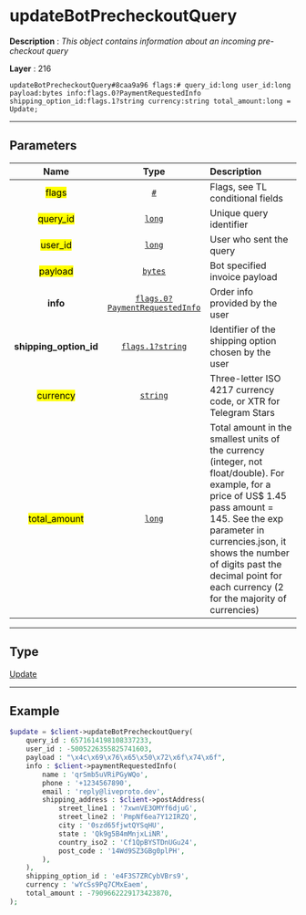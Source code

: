 # updateBotPrecheckoutQuery

**Description** : *This object contains information about an incoming pre\-checkout query*

**Layer** : 216

```tl
updateBotPrecheckoutQuery#8caa9a96 flags:# query_id:long user_id:long payload:bytes info:flags.0?PaymentRequestedInfo shipping_option_id:flags.1?string currency:string total_amount:long = Update;
```

---

## Parameters

| Name | Type | Description |
| :---: | :---: | :--- |
| <mark>flags</mark> | [`#`](type/#) | Flags, see TL conditional fields |
| <mark>query_id</mark> | [`long`](type/long) | Unique query identifier |
| <mark>user_id</mark> | [`long`](type/long) | User who sent the query |
| <mark>payload</mark> | [`bytes`](type/bytes) | Bot specified invoice payload |
| **info** | [`flags.0?PaymentRequestedInfo`](type/PaymentRequestedInfo) | Order info provided by the user |
| **shipping_option_id** | [`flags.1?string`](type/string) | Identifier of the shipping option chosen by the user |
| <mark>currency</mark> | [`string`](type/string) | Three-letter ISO 4217 currency code, or XTR for Telegram Stars |
| <mark>total_amount</mark> | [`long`](type/long) | Total amount in the smallest units of the currency (integer, not float/double). For example, for a price of US$ 1.45 pass amount = 145. See the exp parameter in currencies.json, it shows the number of digits past the decimal point for each currency (2 for the majority of currencies) |

---

## Type

[Update](type/Update)

---

## Example

```php
$update = $client->updateBotPrecheckoutQuery(
	query_id : 6571614198108337233,
	user_id : -5005226355825741603,
	payload : "\x4c\x69\x76\x65\x50\x72\x6f\x74\x6f",
	info : $client->paymentRequestedInfo(
		name : 'qrSmb5uVRiPGyWQo',
		phone : '+1234567890',
		email : 'reply@liveproto.dev',
		shipping_address : $client->postAddress(
			street_line1 : '7xwnVE3OMYf6djuG',
			street_line2 : 'PmpNf6ea7Y12IRZQ',
			city : '0szd65fjwtQYSqHU',
			state : 'Qk9g5B4mMnjxLiNR',
			country_iso2 : 'Cf1QpBYSTDnUGu24',
			post_code : '14Wd9SZ3GBg0plPH',
		),
	),
	shipping_option_id : 'e4F3S7ZRCybVBrs9',
	currency : 'wYcSs9Pq7CMxEaem',
	total_amount : -7909662229173423870,
);
```